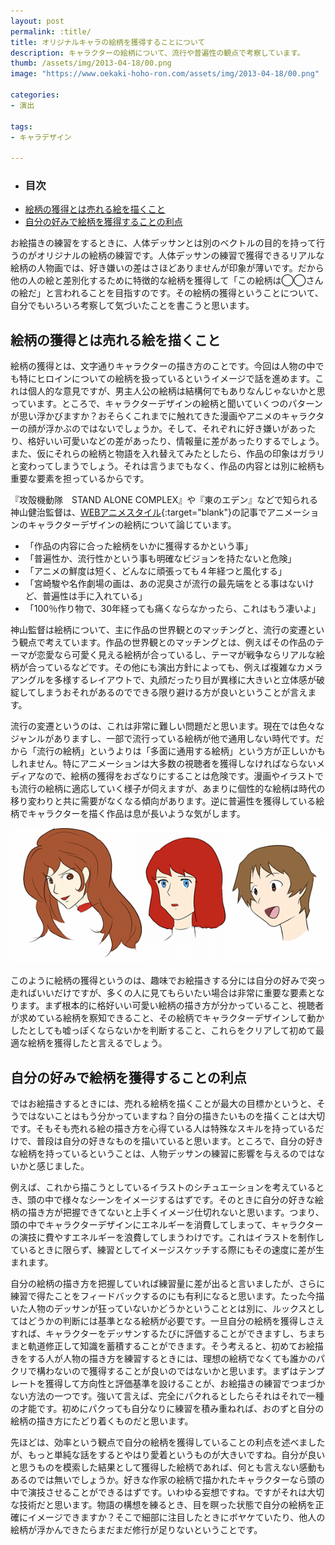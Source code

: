 ```yaml
---
layout: post
permalink: :title/
title: オリジナルキャラの絵柄を獲得することについて
description: キャラクターの絵柄について、流行や普遍性の観点で考察しています。
thumb: /assets/img/2013-04-18/00.png
image: "https://www.oekaki-hoho-ron.com/assets/img/2013-04-18/00.png"

categories:
- 演出

tags:
- キャラデザイン

---
```


- ### 目次
- [絵柄の獲得とは売れる絵を描くこと](#絵柄の獲得とは売れる絵を描くこと)
- [自分の好みで絵柄を獲得することの利点](#自分の好みで絵柄を獲得することの利点)

お絵描きの練習をするときに、人体デッサンとは別のベクトルの目的を持って行うのがオリジナルの絵柄の練習です。人体デッサンの練習で獲得できるリアルな絵柄の人物画では、好き嫌いの差はさほどありませんが印象が薄いです。だから他の人の絵と差別化するために特徴的な絵柄を獲得して「この絵柄は◯◯さんの絵だ」と言われることを目指すのです。その絵柄の獲得ということについて、自分でもいろいろ考察して気づいたことを書こうと思います。

## 絵柄の獲得とは売れる絵を描くこと

絵柄の獲得とは、文字通りキャラクターの描き方のことです。今回は人物の中でも特にヒロインについての絵柄を扱っているというイメージで話を進めます。これは個人的な意見ですが、男主人公の絵柄は結構何でもありなんじゃないかと思っています。ところで、キャラクターデザインの絵柄と聞いていくつのパターンが思い浮かびますか？おそらくこれまでに触れてきた漫画やアニメのキャラクターの顔が浮かぶのではないでしょうか。そして、それぞれに好き嫌いがあったり、格好いい可愛いなどの差があったり、情報量に差があったりするでしょう。また、仮にそれらの絵柄と物語を入れ替えてみたとしたら、作品の印象はガラリと変わってしまうでしょう。それは言うまでもなく、作品の内容とは別に絵柄も重要な要素を担っているからです。

『攻殻機動隊　STAND ALONE COMPLEX』や『東のエデン』などで知られる神山健治監督は、[WEBアニメスタイル](http://www.style.fm/as/04_watch/watch23_4.shtml){:target="blank"}の記事でアニメーションのキャラクターデザインの絵柄について論じています。

- 「作品の内容に合った絵柄をいかに獲得するかという事」
- 「普遍性か、流行性かという事も明確なビジョンを持たないと危険」
- 「アニメの鮮度は短く、どんなに頑張っても４年経つと風化する」
- 「宮崎駿や名作劇場の画は、あの泥臭さが流行の最先端をとる事はないけど、普遍性は手に入れている」
- 「100％作り物で、30年経っても痛くならなかったら、これはもう凄いよ」

神山監督は絵柄について、主に作品の世界観とのマッチングと、流行の変遷という観点で考えています。作品の世界観とのマッチングとは、例えばその作品のテーマが恋愛なら可愛く見える絵柄が合っているし、テーマが戦争ならリアルな絵柄が合っているなどです。その他にも演出方針によっても、例えば複雑なカメラアングルを多様するレイアウトで、丸顔だったり目が異様に大きいと立体感が破綻してしまうおそれがあるのでできる限り避ける方が良いということが言えます。

流行の変遷というのは、これは非常に難しい問題だと思います。現在では色々なジャンルがありますし、一部で流行っている絵柄が他で通用しない時代です。だから「流行の絵柄」というよりは「多面に通用する絵柄」という方が正しいかもしれません。特にアニメーションは大多数の視聴者を獲得しなければならないメディアなので、絵柄の獲得をおざなりにすることは危険です。漫画やイラストでも流行の絵柄に適応していく様子が伺えますが、あまりに個性的な絵柄は時代の移り変わりと共に需要がなくなる傾向があります。逆に普遍性を獲得している絵柄でキャラクターを描く作品は息が長いような気がします。

![普遍性のある絵柄の例](/assets/img/2013-04-18/01.png)

このように絵柄の獲得というのは、趣味でお絵描きする分には自分の好みで突っ走ればいいだけですが、多くの人に見てもらいたい場合は非常に重要な要素となります。まず根本的に格好いい可愛い絵柄の描き方が分かっていること、視聴者が求めている絵柄を察知できること、その絵柄でキャラクターデザインして動かしたとしても嘘っぽくならないかを判断すること、これらをクリアして初めて最適な絵柄を獲得したと言えるでしょう。

## 自分の好みで絵柄を獲得することの利点

ではお絵描きするときには、売れる絵柄を描くことが最大の目標かというと、そうではないことはもう分かっていますね？自分の描きたいものを描くことは大切です。そもそも売れる絵の描き方を心得ている人は特殊なスキルを持っているだけで、普段は自分の好きなものを描いていると思います。ところで、自分の好きな絵柄を持っているということは、人物デッサンの練習に影響を与えるのではないかと感じました。

例えば、これから描こうとしているイラストのシチュエーションを考えているとき、頭の中で様々なシーンをイメージするはずです。そのときに自分の好きな絵柄の描き方が把握できてないと上手くイメージ仕切れないと思います。つまり、頭の中でキャラクターデザインにエネルギーを消費してしまって、キャラクターの演技に費やすエネルギーを浪費してしまうわけです。これはイラストを制作しているときに限らず、練習としてイメージスケッチする際にもその速度に差が生まれます。

自分の絵柄の描き方を把握していれば練習量に差が出ると言いましたが、さらに練習で得たことをフィードバックするのにも有利になると思います。たった今描いた人物のデッサンが狂っていないかどうかということとは別に、ルックスとしてはどうかの判断には基準となる絵柄が必要です。一旦自分の絵柄を獲得しさえすれば、キャラクターをデッサンするたびに評価することができますし、ちまちまと軌道修正して知識を蓄積することができます。そう考えると、初めてお絵描きをする人が人物の描き方を練習するときには、理想の絵柄でなくても誰かのパクリで構わないので獲得することが良いのではないかと思います。まずはテンプレートを獲得して方向性と評価基準を設けることが、お絵描きの練習でつまづかない方法の一つです。強いて言えば、完全にパクれるとしたらそれはそれで一種の才能です。初めにパクっても自分なりに練習を積み重ねれば、おのずと自分の絵柄の描き方にたどり着くものだと思います。

先ほどは、効率という観点で自分の絵柄を獲得していることの利点を述べましたが、もっと単純な話をするとやはり愛着というものが大きいですね。自分が良いと思うものを模索した結果として獲得した絵柄であれば、何とも言えない感動もあるのでは無いでしょうか。好きな作家の絵柄で描かれたキャラクターなら頭の中で演技させることができるはずです。いわゆる妄想ですね。ですがそれは大切な技術だと思います。物語の構想を練るとき、目を瞑った状態で自分の絵柄を正確にイメージできますか？そこで細部に注目したときにボヤケていたり、他人の絵柄が浮かんできたらまだまだ修行が足りないということです。
